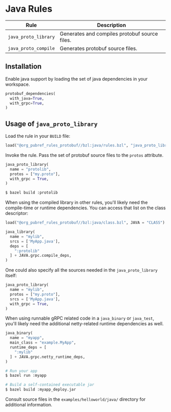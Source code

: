 # Java Rules

| Rule | Description |
| ---  | --- |
| `java_proto_library` | Generates and compiles protobuf source files. |
| `java_proto_compile` | Generates protobuf source files. |

## Installation

Enable java support by loading the set of java dependencies in your workspace.

```python
protobuf_dependencies(
  with_java=True,
  with_grpc=True,
)
```

## Usage of `java_proto_library`

Load the rule in your `BUILD` file:

```python
load("@org_pubref_rules_protobuf//bzl:java/rules.bzl", "java_proto_library")
```

Invoke the rule.  Pass the set of protobuf source files to the
`protos` attribute.

```python
java_proto_library(
  name = "protolib",
  protos = ["my.proto"],
  with_grpc = True,
)
```

```sh
$ bazel build :protolib
```

When using the compiled library in other rules, you'll likely need the
compile-time or runtime dependencies.  You can access that list on the
class descriptor:


```python
load("@org_pubref_rules_protobuf//bzl:java/class.bzl", JAVA = "CLASS")
```

```python
java_library(
  name = "mylib",
  srcs = ['MyApp.java'],
  deps = [
    ":protolib"
  ] + JAVA.grpc.compile_deps,
)
```

One could also specify all the sources needed in the
`java_proto_library` itself:


```python
java_proto_library(
  name = "mylib",
  protos = ["my.proto"],
  srcs = ['MyApp.java'],
  with_grpc = True,
)
```

When using runnable gRPC related code in a `java_binary` or
`java_test`, you'll likely need the additional netty-related runtime
dependencies as well.


```python
java_binary(
  name = "myapp",
  main_class = "example.MyApp",
  runtime_deps = [
    ":mylib"
  ] + JAVA.grpc.netty_runtime_deps,
)
```

```sh
# Run your app
$ bazel run :myapp

# Build a self-contained executable jar
$ bazel build :myapp_deploy.jar
```

Consult source files in the `examples/helloworld/java/` directory for additional information.
